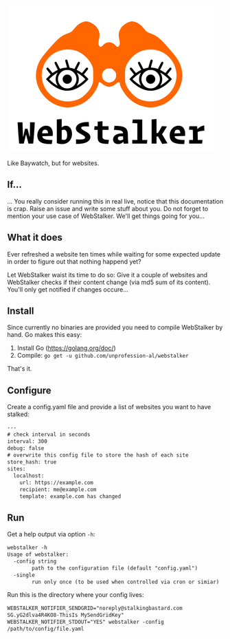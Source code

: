 ![WebStalker](./logo.svg)

Like Baywatch, but for websites. 

## If...

... You really consider running this in real live, notice that this documentation
is crap. Raise an issue and write some stuff about you. Do not forget to mention
your use case of WebStalker. We'll get things going for you...

## What it does

Ever refreshed a website ten times while waiting for some expected update in
order to figure out that nothing happend yet?

Let WebStalker waist its time to do so: Give it a couple of websites and WebStalker
checks if their content change (via md5 sum of its content). You'll only get 
notified if changes occure...

## Install

Since currently no binaries are provided you need to compile WebStalker by hand.
Go makes this easy: 

1) Install Go (https://golang.org/doc/)
2) Compile: `go get -u github.com/unprofession-al/webstalker`

That's it. 

## Configure

Create a config.yaml file and provide a list of websites you want to have stalked:

```
---
# check interval in seconds
interval: 300
debug: false
# overwrite this config file to store the hash of each site
store_hash: true
sites:
  localhost:
    url: https://example.com
    recipient: me@example.com
    template: example.com has changed
```

## Run

Get a help output via option `-h`:

```
webstalker -h
Usage of webstalker:
  -config string
    	path to the configuration file (default "config.yaml")
  -single
    	run only once (to be used when controlled via cron or simiar)
```


Run this is the directory where your config lives:

```
WEBSTALKER_NOTIFIER_SENDGRID="noreply@stalkingbastard.com SG.yG2dlva4R4KO8-ThisIs MySendGridKey" WEBSTALKER_NOTIFIER_STDOUT="YES" webstalker -config /path/to/config/file.yaml
```
